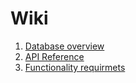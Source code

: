
# Wiki

1. [Database overview](./Database/Database.md)
2. [API Reference](./ApiReference/ApiReference.md)
3. [Functionality requirmets](./FunctionalityRequirments/FunctionalityRequirments.md)
